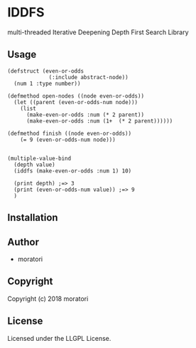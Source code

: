 # IDDFS

multi-threaded Iterative Deepening Depth First Search Library

## Usage


```
(defstruct (even-or-odds 
             (:include abstract-node))
  (num 1 :type number))

(defmethod open-nodes ((node even-or-odds))
  (let ((parent (even-or-odds-num node)))
    (list 
      (make-even-or-odds :num (* 2 parent))
      (make-even-or-odds :num (1+  (* 2 parent))))))

(defmethod finish ((node even-or-odds))
    (= 9 (even-or-odds-num node)))


(multiple-value-bind 
  (depth value)
  (iddfs (make-even-or-odds :num 1) 10)

  (print depth) ;=> 3
  (print (even-or-odds-num value)) ;=> 9
  )

```

## Installation

## Author

* moratori

## Copyright

Copyright (c) 2018 moratori

## License

Licensed under the LLGPL License.
